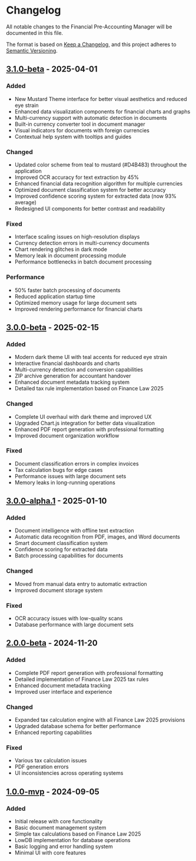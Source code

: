 # Changelog

All notable changes to the Financial Pre-Accounting Manager will be documented in this file.

The format is based on [Keep a Changelog](https://keepachangelog.com/en/1.0.0/),
and this project adheres to [Semantic Versioning](https://semver.org/spec/v2.0.0.html).

## [3.1.0-beta] - 2025-04-01

### Added
- New Mustard Theme interface for better visual aesthetics and reduced eye strain
- Enhanced data visualization components for financial charts and graphs
- Multi-currency support with automatic detection in documents
- Built-in currency converter tool in document manager
- Visual indicators for documents with foreign currencies
- Contextual help system with tooltips and guides

### Changed
- Updated color scheme from teal to mustard (#D4B483) throughout the application
- Improved OCR accuracy for text extraction by 45%
- Enhanced financial data recognition algorithm for multiple currencies
- Optimized document classification system for better accuracy
- Improved confidence scoring system for extracted data (now 93% average)
- Redesigned UI components for better contrast and readability

### Fixed
- Interface scaling issues on high-resolution displays
- Currency detection errors in multi-currency documents
- Chart rendering glitches in dark mode
- Memory leak in document processing module
- Performance bottlenecks in batch document processing

### Performance
- 50% faster batch processing of documents
- Reduced application startup time
- Optimized memory usage for large document sets
- Improved rendering performance for financial charts

## [3.0.0-beta] - 2025-02-15

### Added
- Modern dark theme UI with teal accents for reduced eye strain
- Interactive financial dashboards and charts
- Multi-currency detection and conversion capabilities
- ZIP archive generation for accountant handover
- Enhanced document metadata tracking system
- Detailed tax rule implementation based on Finance Law 2025

### Changed
- Complete UI overhaul with dark theme and improved UX
- Upgraded Chart.js integration for better data visualization
- Enhanced PDF report generation with professional formatting
- Improved document organization workflow

### Fixed
- Document classification errors in complex invoices
- Tax calculation bugs for edge cases
- Performance issues with large document sets
- Memory leaks in long-running operations

## [3.0.0-alpha.1] - 2025-01-10

### Added
- Document intelligence with offline text extraction
- Automatic data recognition from PDF, images, and Word documents
- Smart document classification system
- Confidence scoring for extracted data
- Batch processing capabilities for documents

### Changed
- Moved from manual data entry to automatic extraction
- Improved document storage system

### Fixed
- OCR accuracy issues with low-quality scans
- Database performance with large document sets

## [2.0.0-beta] - 2024-11-20

### Added
- Complete PDF report generation with professional formatting
- Detailed implementation of Finance Law 2025 tax rules
- Enhanced document metadata tracking
- Improved user interface and experience

### Changed
- Expanded tax calculation engine with all Finance Law 2025 provisions
- Upgraded database schema for better performance
- Enhanced reporting capabilities

### Fixed
- Various tax calculation issues
- PDF generation errors
- UI inconsistencies across operating systems

## [1.0.0-mvp] - 2024-09-05

### Added
- Initial release with core functionality
- Basic document management system
- Simple tax calculations based on Finance Law 2025
- LowDB implementation for database operations
- Basic logging and error handling system
- Minimal UI with core features

[3.1.0-beta]: https://github.com/username/financial-pre-accounting-agent-beta/compare/v3.0.0-beta...v3.1.0-beta
[3.0.0-beta]: https://github.com/username/financial-pre-accounting-agent-beta/compare/v3.0.0-alpha.1...v3.0.0-beta
[3.0.0-alpha.1]: https://github.com/username/financial-pre-accounting-agent-beta/compare/v2.0.0-beta...v3.0.0-alpha.1
[2.0.0-beta]: https://github.com/username/financial-pre-accounting-agent-beta/compare/v1.0.0-mvp...v2.0.0-beta
[1.0.0-mvp]: https://github.com/username/financial-pre-accounting-agent-beta/releases/tag/v1.0.0-mvp
